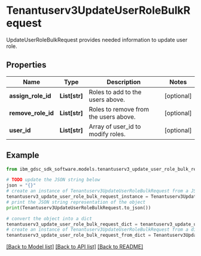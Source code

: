 # Tenantuserv3UpdateUserRoleBulkRequest

UpdateUserRoleBulkRequest provides needed information to update user role.

## Properties

Name | Type | Description | Notes
------------ | ------------- | ------------- | -------------
**assign_role_id** | **List[str]** | Roles to add to the users above. | [optional] 
**remove_role_id** | **List[str]** | Roles to remove from the users above. | [optional] 
**user_id** | **List[str]** | Array of user_id to modify roles. | [optional] 

## Example

```python
from ibm_gdsc_sdk_software.models.tenantuserv3_update_user_role_bulk_request import Tenantuserv3UpdateUserRoleBulkRequest

# TODO update the JSON string below
json = "{}"
# create an instance of Tenantuserv3UpdateUserRoleBulkRequest from a JSON string
tenantuserv3_update_user_role_bulk_request_instance = Tenantuserv3UpdateUserRoleBulkRequest.from_json(json)
# print the JSON string representation of the object
print(Tenantuserv3UpdateUserRoleBulkRequest.to_json())

# convert the object into a dict
tenantuserv3_update_user_role_bulk_request_dict = tenantuserv3_update_user_role_bulk_request_instance.to_dict()
# create an instance of Tenantuserv3UpdateUserRoleBulkRequest from a dict
tenantuserv3_update_user_role_bulk_request_from_dict = Tenantuserv3UpdateUserRoleBulkRequest.from_dict(tenantuserv3_update_user_role_bulk_request_dict)
```
[[Back to Model list]](../README.md#documentation-for-models) [[Back to API list]](../README.md#documentation-for-api-endpoints) [[Back to README]](../README.md)


